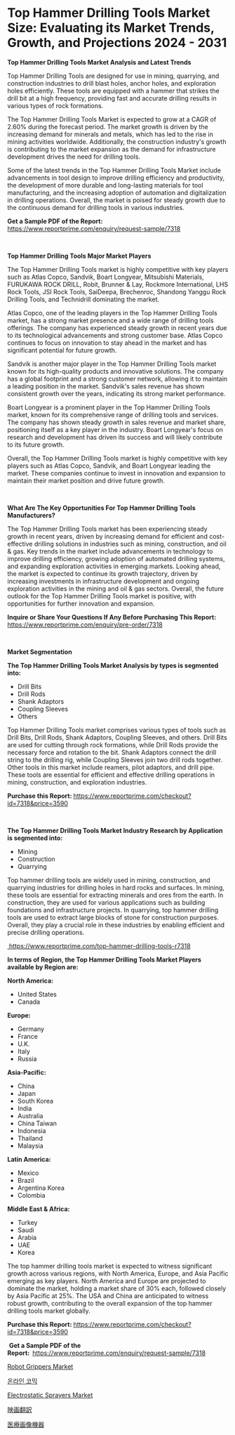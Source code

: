<p><h1>Top Hammer Drilling Tools Market Size: Evaluating its Market Trends, Growth, and Projections 2024 - 2031</h1></p><p><strong>Top Hammer Drilling Tools Market Analysis and Latest Trends</strong></p>
<p><p>Top Hammer Drilling Tools are designed for use in mining, quarrying, and construction industries to drill blast holes, anchor holes, and exploration holes efficiently. These tools are equipped with a hammer that strikes the drill bit at a high frequency, providing fast and accurate drilling results in various types of rock formations.</p><p>The Top Hammer Drilling Tools Market is expected to grow at a CAGR of 2.60% during the forecast period. The market growth is driven by the increasing demand for minerals and metals, which has led to the rise in mining activities worldwide. Additionally, the construction industry's growth is contributing to the market expansion as the demand for infrastructure development drives the need for drilling tools.</p><p>Some of the latest trends in the Top Hammer Drilling Tools Market include advancements in tool design to improve drilling efficiency and productivity, the development of more durable and long-lasting materials for tool manufacturing, and the increasing adoption of automation and digitalization in drilling operations. Overall, the market is poised for steady growth due to the continuous demand for drilling tools in various industries.</p></p>
<p><strong>Get a Sample PDF of the Report:&nbsp;</strong> <a href="https://www.reportprime.com/enquiry/request-sample/7318">https://www.reportprime.com/enquiry/request-sample/7318</a></p>
<p>&nbsp;</p>
<p><strong>Top Hammer Drilling Tools Major Market Players</strong></p>
<p><p>The Top Hammer Drilling Tools market is highly competitive with key players such as Atlas Copco, Sandvik, Boart Longyear, Mitsubishi Materials, FURUKAWA ROCK DRILL, Robit, Brunner & Lay, Rockmore International, LHS Rock Tools, JSI Rock Tools, SaiDeepa, Brechenroc, Shandong Yanggu Rock Drilling Tools, and Technidrill dominating the market.</p><p>Atlas Copco, one of the leading players in the Top Hammer Drilling Tools market, has a strong market presence and a wide range of drilling tools offerings. The company has experienced steady growth in recent years due to its technological advancements and strong customer base. Atlas Copco continues to focus on innovation to stay ahead in the market and has significant potential for future growth.</p><p>Sandvik is another major player in the Top Hammer Drilling Tools market known for its high-quality products and innovative solutions. The company has a global footprint and a strong customer network, allowing it to maintain a leading position in the market. Sandvik's sales revenue has shown consistent growth over the years, indicating its strong market performance.</p><p>Boart Longyear is a prominent player in the Top Hammer Drilling Tools market, known for its comprehensive range of drilling tools and services. The company has shown steady growth in sales revenue and market share, positioning itself as a key player in the industry. Boart Longyear's focus on research and development has driven its success and will likely contribute to its future growth.</p><p>Overall, the Top Hammer Drilling Tools market is highly competitive with key players such as Atlas Copco, Sandvik, and Boart Longyear leading the market. These companies continue to invest in innovation and expansion to maintain their market position and drive future growth.</p></p>
<p>&nbsp;</p>
<p><strong>What Are The Key Opportunities For Top Hammer Drilling Tools Manufacturers?</strong></p>
<p><p>The Top Hammer Drilling Tools market has been experiencing steady growth in recent years, driven by increasing demand for efficient and cost-effective drilling solutions in industries such as mining, construction, and oil & gas. Key trends in the market include advancements in technology to improve drilling efficiency, growing adoption of automated drilling systems, and expanding exploration activities in emerging markets. Looking ahead, the market is expected to continue its growth trajectory, driven by increasing investments in infrastructure development and ongoing exploration activities in the mining and oil & gas sectors. Overall, the future outlook for the Top Hammer Drilling Tools market is positive, with opportunities for further innovation and expansion.</p></p>
<p><strong>Inquire or Share Your Questions If Any Before Purchasing This Report:</strong> <a href="https://www.reportprime.com/enquiry/pre-order/7318">https://www.reportprime.com/enquiry/pre-order/7318</a></p>
<p>&nbsp;</p>
<p><strong>Market Segmentation</strong></p>
<p><strong>The Top Hammer Drilling Tools Market Analysis by types is segmented into:</strong></p>
<p><ul><li>Drill Bits</li><li>Drill Rods</li><li>Shank Adaptors</li><li>Coupling Sleeves</li><li>Others</li></ul></p>
<p><p>Top Hammer Drilling Tools market comprises various types of tools such as Drill Bits, Drill Rods, Shank Adaptors, Coupling Sleeves, and others. Drill Bits are used for cutting through rock formations, while Drill Rods provide the necessary force and rotation to the bit. Shank Adaptors connect the drill string to the drilling rig, while Coupling Sleeves join two drill rods together. Other tools in this market include reamers, pilot adaptors, and drill pipe. These tools are essential for efficient and effective drilling operations in mining, construction, and exploration industries.</p></p>
<p><strong>Purchase this Report:&nbsp;</strong><a href="https://www.reportprime.com/checkout?id=7318&price=3590">https://www.reportprime.com/checkout?id=7318&price=3590</a></p>
<p>&nbsp;</p>
<p><strong>The Top Hammer Drilling Tools Market Industry Research by Application is segmented into:</strong></p>
<p><ul><li>Mining</li><li>Construction</li><li>Quarrying</li></ul></p>
<p><p>Top hammer drilling tools are widely used in mining, construction, and quarrying industries for drilling holes in hard rocks and surfaces. In mining, these tools are essential for extracting minerals and ores from the earth. In construction, they are used for various applications such as building foundations and infrastructure projects. In quarrying, top hammer drilling tools are used to extract large blocks of stone for construction purposes. Overall, they play a crucial role in these industries by enabling efficient and precise drilling operations.</p></p>
<p><a href="https://www.reportprime.com/top-hammer-drilling-tools-r7318">&nbsp;https://www.reportprime.com/top-hammer-drilling-tools-r7318</a></p>
<p><strong>In terms of Region, the Top Hammer Drilling Tools Market Players available by Region are:</strong></p>
<p>
    <p> <strong> North America: </strong>
        <ul>
            <li>United States</li>
            <li>Canada</li>
        </ul>
        </p> 
    <p> <strong> Europe: </strong>
        <ul>
            <li>Germany</li>
            <li>France</li>
            <li>U.K.</li>
            <li>Italy</li>
            <li>Russia</li>
        </ul>
        </p> 
    <p> <strong> Asia-Pacific: </strong>
        <ul>
            <li>China</li>
            <li>Japan</li>
            <li>South Korea</li>
            <li>India</li>
            <li>Australia</li>
            <li>China Taiwan</li>
            <li>Indonesia</li>
            <li>Thailand</li>
            <li>Malaysia</li>
        </ul>
        </p> 
    <p> <strong> Latin America: </strong>
        <ul>
            <li>Mexico</li>
            <li>Brazil</li>
            <li>Argentina Korea</li>
            <li>Colombia</li>
        </ul>
        </p> 
    <p> <strong> Middle East & Africa: </strong>
        <ul>
            <li>Turkey</li>
            <li>Saudi</li>
            <li>Arabia</li>
            <li>UAE</li>
            <li>Korea</li>
        </ul>
    </p>
    </p>
<p><p>The top hammer drilling tools market is expected to witness significant growth across various regions, with North America, Europe, and Asia Pacific emerging as key players. North America and Europe are projected to dominate the market, holding a market share of 30% each, followed closely by Asia Pacific at 25%. The USA and China are anticipated to witness robust growth, contributing to the overall expansion of the top hammer drilling tools market globally.</p></p>
<p><strong>Purchase this Report: </strong><a href="https://www.reportprime.com/checkout?id=7318&price=3590">https://www.reportprime.com/checkout?id=7318&price=3590</a></p>
<p>&nbsp;<strong>Get a Sample PDF of the Report:&nbsp;&nbsp;</strong><a href="https://www.reportprime.com/enquiry/request-sample/7318">https://www.reportprime.com/enquiry/request-sample/7318</a></p>
<p><strong></strong></p>
<p><p><a href="https://github.com/ElmoRunolfsson2023/Market-Research-Report-List-1/blob/main/robot-grippers-market.md">Robot Grippers Market</a></p><p><a href="https://medium.com/@daveblock56/%EC%98%A8%EB%9D%BC%EC%9D%B8-%EB%A7%8C%ED%99%94-%EC%8B%9C%EC%9E%A5-%EA%B7%9C%EB%AA%A8-%EB%B0%8F-%EC%8B%9C%EC%9E%A5-%EB%8F%99%ED%96%A5-%EC%99%84%EC%A0%84%ED%95%9C-%EC%82%B0%EC%97%85-%EA%B0%9C%EC%9A%94-2024%EB%85%84%EB%B6%80%ED%84%B0-2031%EB%85%84%EA%B9%8C%EC%A7%80-9900aaa32dba">온라인 코믹</a></p><p><a href="https://github.com/susanjprice2023/Market-Research-Report-List-1/blob/main/electrostatic-sprayers-market.md">Electrostatic Sprayers Market</a></p><p><a href="https://medium.com/@teridactyl90/%E6%98%A0%E7%94%BB%E7%BF%BB%E8%A8%B3%E5%B8%82%E5%A0%B4%E3%81%AE%E5%88%86%E6%9E%90-%E3%82%B0%E3%83%AD%E3%83%BC%E3%83%90%E3%83%AB%E7%94%A3%E6%A5%AD%E3%81%AE%E8%A6%8B%E6%96%B9%E3%81%A8%E4%BA%88%E6%B8%AC-2024%E5%B9%B4%E3%81%8B%E3%82%892031%E5%B9%B4-f0c9e60af18c">映画翻訳</a></p><p><a href="https://github.com/BrionnaBoyle/Market-Research-Report-List-1/blob/main/350899676381.md">医療画像機器</a></p></p>